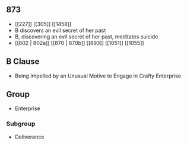 ## 873
- [[227]] [[305]] [[1458]] 
- B discovers an evil secret of her past
- B, discovering an evil secret of her past, meditates suicide
- [[802 | 802a]] [[870 | 870b]] [[893]] [[1051]] [[1055]] 

## B Clause
- Being Impelled by an Unusual Motive to Engage in Crafty Enterprise

## Group
- Enterprise

### Subgroup
- Deliverance

